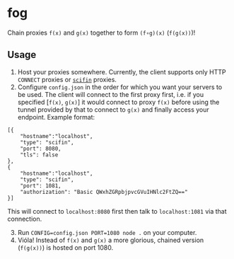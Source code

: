 # fog
Chain proxies `f(x)` and `g(x)` together to form `(f∘g)(x)` (`f(g(x))`)!
## Usage
1. Host your proxies somewhere. Currently, the client supports only HTTP `CONNECT` proxies or [`scifin`](/servers/scifin/README.md) proxies.
2. Configure `config.json` in the order for which you want your servers to be used. The client will connect to the first proxy first, i.e. if you specified [`f(x)`, `g(x)`] it would connect to proxy `f(x)` before using the tunnel provided by that to connect to `g(x)` and finally access your endpoint.
Example format:
```
[{
    "hostname":"localhost",
    "type": "scifin",
    "port": 8080,
    "tls": false
},
{
    "hostname":"localhost",
    "type": "scifin",
    "port": 1081,
    "authorization": "Basic QWxhZGRpbjpvcGVuIHNlc2FtZQ=="
}]
```
This will connect to `localhost:8080` first then talk to `localhost:1081` via that connection.

3. Run `CONFIG=config.json PORT=1080 node .` on your computer.
4. Vióla! Instead of `f(x)` and `g(x)` a more glorious, chained version (`f(g(x))`) is hosted on port 1080.
